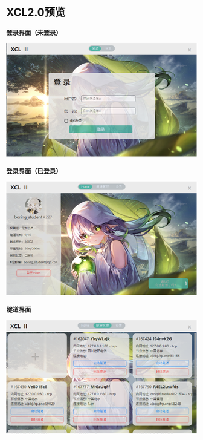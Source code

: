# XCL2.0预览

### 登录界面（未登录）
![img.png](XCL2.0/img.png)

### 登录界面（已登录）
![img_1.png](XCL2.0/img_1.png)

### 隧道界面
![img_2.png](XCL2.0/img_2.png)